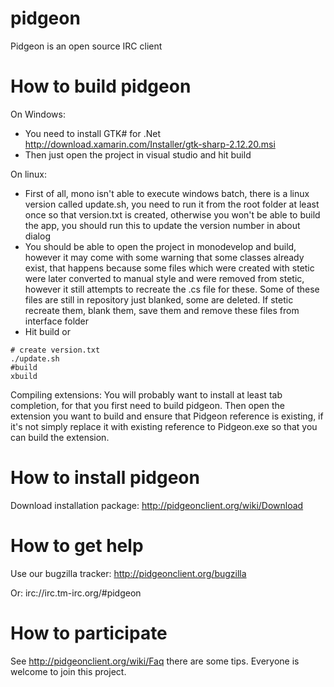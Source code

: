 pidgeon
=======

Pidgeon is an open source IRC client

How to build pidgeon
=====================

On Windows:
 - You need to install GTK# for .Net http://download.xamarin.com/Installer/gtk-sharp-2.12.20.msi
 - Then just open the project in visual studio and hit build

On linux:
 - First of all, mono isn't able to execute windows batch, there is a linux version called update.sh, you need to run it from the root folder at least once so that version.txt is created, otherwise you won't be able to build the app, you should run this to update the version number in about dialog
 - You should be able to open the project in monodevelop and build, however it may come with some warning that some classes already exist, that happens because some files which were created with stetic were later converted to manual style and were removed from stetic, however it still attempts to recreate the .cs file for these. Some of these files are still in repository just blanked, some are deleted. If stetic recreate them, blank them, save them and remove these files from interface folder
 - Hit build or

```
# create version.txt
./update.sh
#build
xbuild
```

Compiling extensions:
You will probably want to install at least tab completion, for that you first need to build pidgeon. Then open the extension you want to build and ensure that Pidgeon reference is existing, if it's not simply replace it with existing reference to Pidgeon.exe so that you can build the extension.

How to install pidgeon
=======================
Download installation package: http://pidgeonclient.org/wiki/Download

How to get help
================
Use our bugzilla tracker: http://pidgeonclient.org/bugzilla

Or: irc://irc.tm-irc.org/#pidgeon

How to participate
====================
See http://pidgeonclient.org/wiki/Faq there are some tips. Everyone is welcome to join this project.

